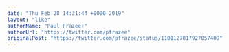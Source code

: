 ```yaml
---
date: "Thu Feb 28 14:31:44 +0000 2019"
layout: "like"
authorName: "Paul Frazee✌️"
authorUrl: "https://twitter.com/pfrazee"
originalPost: "https://twitter.com/pfrazee/status/1101127817927057409"
---
```


